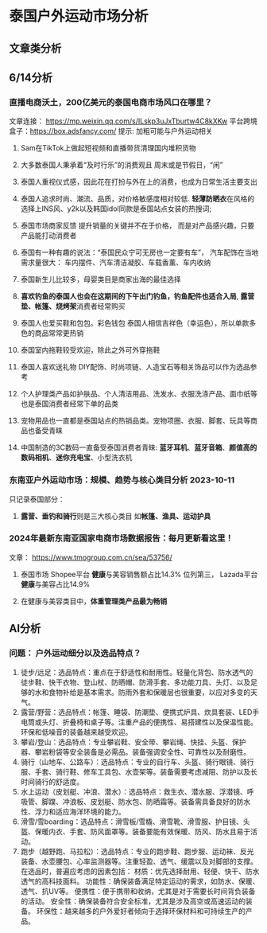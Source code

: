 # 泰国户外运动市场分析

## 文章类分析

## 6/14分析

### 直播电商沃土，200亿美元的泰国电商市场风口在哪里？

文章连接： https://mp.weixin.qq.com/s/ILskp3uJxTburtw4C8kXKw
平台跨境盒子：https://box.adsfancy.com/
提示: 加粗可能与户外运动相关

1. Sam在TikTok上做起短视频和直播带货清理国内堆积货物

2. 大多数泰国人秉承着“及时行乐”的消费观且 周末或是节假日，“闲”

3. 泰国人重视仪式感，因此花在打扮与外在上的消费，也成为日常生活主要支出

4. 泰国人追求时尚、潮流、品质，对价格敏感度相对较低. **轻薄防晒衣**在风格的选择上INS风、y2k以及韩国idol同款是泰国站点女装的热搜词;

5. 泰国市场商家反馈 提升销量的关键并不在于价格， 而是对产品感兴趣，只要产品能打动消费者

6. 泰国有一种有趣的说法：“泰国民众宁可无房也一定要有车”， 汽车配饰在当地需求量很大： 车内摆件、汽车清洁凝胶、车载香薰、车内收纳

7. 泰国新生儿比较多，母婴类目是商家出海的最佳选择

8. **喜欢钓鱼的泰国人也会在这期间的下午出门钓鱼，钓鱼配件也适合入局**, **露营垫、帐篷、烧烤架**消费者经常购买

9. 泰国人也爱买鞋和包包。彩色钱包 泰国人相信吉祥色（幸运色），所以单款多色的商品常常更热销

10. 泰国室内拖鞋较受欢迎，除此之外可外穿拖鞋

11. 泰国人喜欢送礼物 DIY配饰、时尚项链、人造宝石等相关饰品可以作为选品参考

12. 个人护理类产品如护肤品、个人清洁用品、洗发水、衣服洗涤产品、面巾纸等也是泰国消费者经常下单的品类

13. 宠物用品也一直都是泰国站点的热销品类。宠物项圈、衣服、脚套、玩具等商品也备受青睐

14. 中国制造的3C数码一直备受泰国消费者青睐: **蓝牙耳机**、**蓝牙音箱**、**颜值高的数码相机**、**迷你充电宝**、小型洗衣机

### 东南亚户外运动市场：规模、趋势与核心类目分析 2023-10-11

只记录泰国部分：

1. **露营、垂钓和骑行**则是三大核心类目 如**帐篷、渔具、运动护具**

### 2024年最新东南亚国家电商市场数据报告：每月更新看这里！

文章： https://www.tmogroup.com.cn/sea/53756/

1. 泰国市场 Shopee平台 **健康**与美容销售额占比14.3% 位列第三， Lazada平台**健康**与美容占比14.9%

2. 在健康与美容类目中，**体重管理类产品最为畅销**

## AI分析

### 问题： 户外运动细分以及选品特点？

1. 徒步/远足：选品特点：重点在于舒适性和耐用性。轻量化背包、防水透气的徒步鞋、快干衣物、登山杖、防晒帽、防滑手套、多功能刀具、头灯、以及足够的水和食物补给是基本需求。防雨外套和保暖层也很重要，以应对多变的天气。
2. 露营/野营：选品特点：帐篷、睡袋、防潮垫、便携式炉具、炊具套装、LED手电筒或头灯、折叠椅和桌子等。注重产品的便携性、易搭建性以及保温性能。环保和低噪音的装备越来越受欢迎。
3. 攀岩/登山：选品特点：专业攀岩鞋、安全带、攀岩绳、快挂、头盔、保护器、攀岩粉袋等安全装备是必需品。装备强调安全性、可靠性以及耐磨性。
4. 骑行（山地车、公路车）：选品特点：专业的自行车、头盔、骑行眼镜、骑行服、手套、骑行鞋、修车工具包、水壶架等。装备需要考虑减阻、防护以及长时间骑行的舒适度。
5. 水上运动（皮划艇、冲浪、潜水）：选品特点：救生衣、潜水服、浮潜镜、呼吸管、脚蹼、冲浪板、皮划艇、防水包、防晒霜等。装备需具备良好的防水性、浮力和适应海洋环境的能力。
6. 滑雪/雪boarding：选品特点：滑雪板/雪橇、滑雪靴、滑雪服、护目镜、头盔、保暖内衣、手套、防风面罩等。装备要能有效保暖、防风、防水且易于活动。
7. 跑步（越野跑、马拉松）：选品特点：专业的跑步鞋、跑步服、运动袜、反光装备、水壶腰包、心率监测器等。注重轻盈、透气、缓震以及对脚部的支撑。
在选品时，普遍应考虑的因素包括：
材质：优先选择耐用、轻便、快干、防水透气的高科技面料。
功能性：确保装备满足特定运动的需求，如防水、保暖、透气、抗UV等。
便携性：便于携带和收纳，尤其是对于需要长时间背负装备的活动。
安全性：确保装备符合安全标准，尤其是涉及高空或高速运动的装备。
环保性：越来越多的户外爱好者倾向于选择环保材料和可持续生产的产品。



